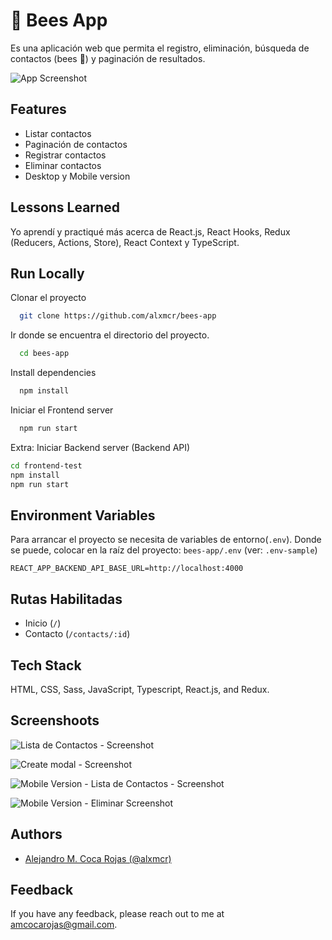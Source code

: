 
# 🐝 Bees App

Es una aplicación web que permita el registro, eliminación, búsqueda de contactos (bees 🐝) y paginación de resultados.

![App Screenshot](https://res.cloudinary.com/images-alex-projects/image/upload/v1635231627/Portfolio/bees-app/screenshots/desktop-version_b9coor.png)

## Features

- Listar contactos
- Paginación de contactos
- Registrar contactos
- Eliminar contactos
- Desktop y Mobile version
  
## Lessons Learned

Yo aprendí y practiqué más acerca de React.js, React Hooks, Redux (Reducers, Actions, Store), React Context y TypeScript.

  
## Run Locally

Clonar el proyecto

```bash
  git clone https://github.com/alxmcr/bees-app
```

Ir donde se encuentra el directorio del proyecto.

```bash
  cd bees-app
```

Install dependencies

```bash
  npm install
```

Iniciar el Frontend server

```bash
  npm run start
```

Extra: Iniciar Backend server (Backend API)

```bash
cd frontend-test
npm install
npm run start
```
 
## Environment Variables

Para arrancar el proyecto se necesita de variables de entorno(`.env`). Donde se puede, colocar en la raíz del proyecto: `bees-app/.env` (ver: `.env-sample`)

```
REACT_APP_BACKEND_API_BASE_URL=http://localhost:4000
```

## Rutas Habilitadas

- Inicio (`/`)
- Contacto (`/contacts/:id`)
  
## Tech Stack

HTML, CSS, Sass, JavaScript, Typescript, React.js, and Redux.

## Screenshoots

![Lista de Contactos - Screenshot](https://res.cloudinary.com/images-alex-projects/image/upload/v1635231627/Portfolio/bees-app/screenshots/desktop-version_b9coor.png)

![Create modal - Screenshot](https://res.cloudinary.com/images-alex-projects/image/upload/v1635391277/Portfolio/bees-app/screenshots/desktop-version-create-contact_rj4fsl.png)

![Mobile Version - Lista de Contactos - Screenshot](https://res.cloudinary.com/images-alex-projects/image/upload/v1635231627/Portfolio/bees-app/screenshots/mobile-version_bkm85c.png)

![Mobile Version - Eliminar Screenshot](https://res.cloudinary.com/images-alex-projects/image/upload/v1635231627/Portfolio/bees-app/screenshots/mobile-version-remove_hrnfbs.png)

  
## Authors

- [Alejandro M. Coca Rojas (@alxmcr)](https://www.github.com/alxmcr)
  
## Feedback

If you have any feedback, please reach out to me at amcocarojas@gmail.com.

  